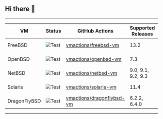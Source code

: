 ## Hi there 👋

---------------------------------------------------------------------------------------------------------------------------------------------------------------------------------------------------------------------------------------------------
| VM      |      Status          |  GitHub Actions                                |                                           Supported Releases                                        |        Debug Shell              |   Builder  
|---------|----------------------|------------------------------------------------|-------------------------------------------------------------|------------------------|-------------------------------------------------------------------------
| FreeBSD | ![Test](https://github.com/vmactions/freebsd-vm/workflows/Test/badge.svg) | [vmactions/freebsd-vm](https://github.com/vmactions/freebsd-vm) |  13.2 |[shell-freebsd](https://github.com/vmactions/shell-freebsd) | [freebsd-builder](https://github.com/vmactions/freebsd-builder)  |
| OpenBSD |  ![Test](https://github.com/vmactions/openbsd-vm/workflows/Test/badge.svg) | [vmactions/openbsd-vm](https://github.com/vmactions/openbsd-vm) |  7.3 | [shell-openbsd](https://github.com/vmactions/shell-openbsd) | [openbsd-builder](https://github.com/vmactions/openbsd-builder)  |
| NetBSD  | ![Test](https://github.com/vmactions/netbsd-vm/workflows/Test/badge.svg) | [vmactions/netbsd-vm](https://github.com/vmactions/netbsd-vm)  |  9.0, 9.1, 9.2, 9.3 |[shell-netbsd](https://github.com/vmactions/shell-netbsd)   | [netbsd-builder](https://github.com/vmactions/netbsd-builder)  |
| Solaris | ![Test](https://github.com/vmactions/solaris-vm/workflows/Test/badge.svg) | [vmactions/solaris-vm](https://github.com/vmactions/solaris-vm)|  11.4 | [shell-solaris](https://github.com/vmactions/shell-solaris) | [solaris-builder](https://github.com/vmactions/solaris-builder)  |
| DragonFlyBSD | ![Test](https://github.com/vmactions/dragonflybsd-vm/workflows/Test/badge.svg) | [vmactions/dragonflybsd-vm](https://github.com/vmactions/dragonflybsd-vm)|  6.2.2, 6.4.0 | [shell-dragonflybsd](https://github.com/vmactions/shell-dragonflybsd) | [dragonflybsd-builder](https://github.com/vmactions/dragonflybsd-builder)  |
-------------------------------------------------------------------------------------------------------------------------------------------------------------------








